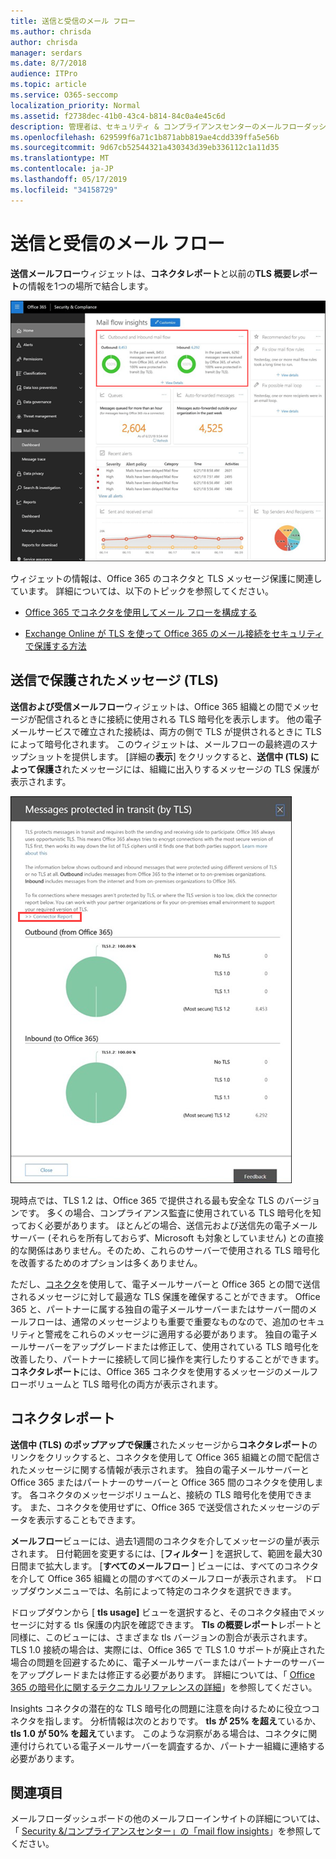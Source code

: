 ```yaml
---
title: 送信と受信のメール フロー
ms.author: chrisda
author: chrisda
manager: serdars
ms.date: 8/7/2018
audience: ITPro
ms.topic: article
ms.service: O365-seccomp
localization_priority: Normal
ms.assetid: f2738dec-41b0-43c4-b814-84c0a4e45c6d
description: 管理者は、セキュリティ & コンプライアンスセンターのメールフローダッシュボードの送信メールフローウィジェットと受信メールフローウィジェットについて学習できます。
ms.openlocfilehash: 629599f6a71c1b871abb819ae4cdd339ffa5e56b
ms.sourcegitcommit: 9d67cb52544321a430343d39eb336112c1a11d35
ms.translationtype: MT
ms.contentlocale: ja-JP
ms.lasthandoff: 05/17/2019
ms.locfileid: "34158729"
---
```

# <a name="outbound-and-inbound-mail-flow"></a>送信と受信のメール フロー

**送信メールフロー**ウィジェットは、**コネクタレポート**と以前の**TLS 概要レポート**の情報を1つの場所で結合します。

![セキュリティ & コンプライアンスセンターのメールフローダッシュボードの送信および受信メールフローレポート](media/2c591d1c-bad6-4b72-890e-f8fdfd4f447a.png)

ウィジェットの情報は、Office 365 のコネクタと TLS メッセージ保護に関連しています。 詳細については、以下のトピックを参照してください。

- [Office 365 でコネクタを使用してメール フローを構成する](https://technet.microsoft.com/library/ms.exch.eac.connectorselection.aspx)

- [Exchange Online が TLS を使って Office 365 のメール接続をセキュリティで保護する方法](https://support.office.com/article/4CDE0CDA-3430-4DC0-B489-F2C0736C929F)

## <a name="message-protected-in-transit-by-tls"></a>送信で保護されたメッセージ (TLS)

**送信および受信メールフロー**ウィジェットは、Office 365 組織との間でメッセージが配信されるときに接続に使用される TLS 暗号化を表示します。 他の電子メールサービスで確立された接続は、両方の側で TLS が提供されるときに TLS によって暗号化されます。 このウィジェットは、メールフローの最終週のスナップショットを提供します。 [詳細の**表示**] をクリックすると、**送信中 (TLS) によって保護さ**れたメッセージには、組織に出入りするメッセージの TLS 保護が表示されます。

![セキュリティ & コンプライアンスセンターの送信中 (TLS) によって保護されたメッセージ](media/825aa74c-413d-4141-8e3c-dfe68ae78eed.png)

現時点では、TLS 1.2 は、Office 365 で提供される最も安全な TLS のバージョンです。 多くの場合、コンプライアンス監査に使用されている TLS 暗号化を知っておく必要があります。 ほとんどの場合、送信元および送信先の電子メールサーバー (それらを所有しておらず、Microsoft も対象としていません) との直接的な関係はありません。そのため、これらのサーバーで使用される TLS 暗号化を改善するためのオプションは多くありません。

ただし、[コネクタ](https://technet.microsoft.com/library/ms.exch.eac.connectorselection.aspx)を使用して、電子メールサーバーと Office 365 との間で送信されるメッセージに対して最適な TLS 保護を確保することができます。 Office 365 と、パートナーに属する独自の電子メールサーバーまたはサーバー間のメールフローは、通常のメッセージよりも重要で重要なものなので、追加のセキュリティと警戒をこれらのメッセージに適用する必要があります。 独自の電子メールサーバーをアップグレードまたは修正して、使用されている TLS 暗号化を改善したり、パートナーに接続して同じ操作を実行したりすることができます。 **コネクタレポート**には、Office 365 コネクタを使用するメッセージのメールフローボリュームと TLS 暗号化の両方が表示されます。

## <a name="connector-report"></a>コネクタレポート

**送信中 (TLS) のポップアップで保護**されたメッセージから**コネクタレポート**のリンクをクリックすると、コネクタを使用して Office 365 組織との間で配信されたメッセージに関する情報が表示されます。 独自の電子メールサーバーと Office 365 またはパートナーのサーバーと Office 365 間のコネクタを使用します。 各コネクタのメッセージボリュームと、接続の TLS 暗号化を使用できます。 また、コネクタを使用せずに、Office 365 で送受信されたメッセージのデータを表示することもできます。

**メールフロー**ビューには、過去1週間のコネクタを介してメッセージの量が表示されます。 日付範囲を変更するには、[**フィルター** ] を選択して、範囲を最大30日間まで拡大します。 [**すべてのメールフロー** ] ビューには、すべてのコネクタを介して Office 365 組織との間のすべてのメールフローが表示されます。 ドロップダウンメニューでは、名前によって特定のコネクタを選択できます。

ドロップダウンから [ **tls usage]** ビューを選択すると、そのコネクタ経由でメッセージに対する tls 保護の内訳を確認できます。 **Tls の概要レポート**レポートと同様に、このビューには、さまざまな tls バージョンの割合が表示されます。 TLS 1.0 接続の場合は、実際には、Office 365 で TLS 1.0 サポートが廃止された場合の問題を回避するために、電子メールサーバーまたはパートナーのサーバーをアップグレードまたは修正する必要があります。 詳細については、「 [Office 365 の暗号化に関するテクニカルリファレンスの詳細](https://support.office.com/article/862cbe93-4268-4ef9-ba79-277545ecf221)」を参照してください。

Insights コネクタの潜在的な TLS 暗号化の問題に注意を向けるために役立つコネクタを指します。 分析情報は次のとおりです。 **tls が 25% を超え**ているか、 **tls 1.0 が 50% を超え**ています。 このような洞察がある場合は、コネクタに関連付けられている電子メールサーバーを調査するか、パートナー組織に連絡する必要があります。

## <a name="see-also"></a>関連項目

メールフローダッシュボードの他のメールフローインサイトの詳細については、「 [Security &/コンプライアンスセンター」の「mail flow insights](mail-flow-insights.md)」を参照してください。
